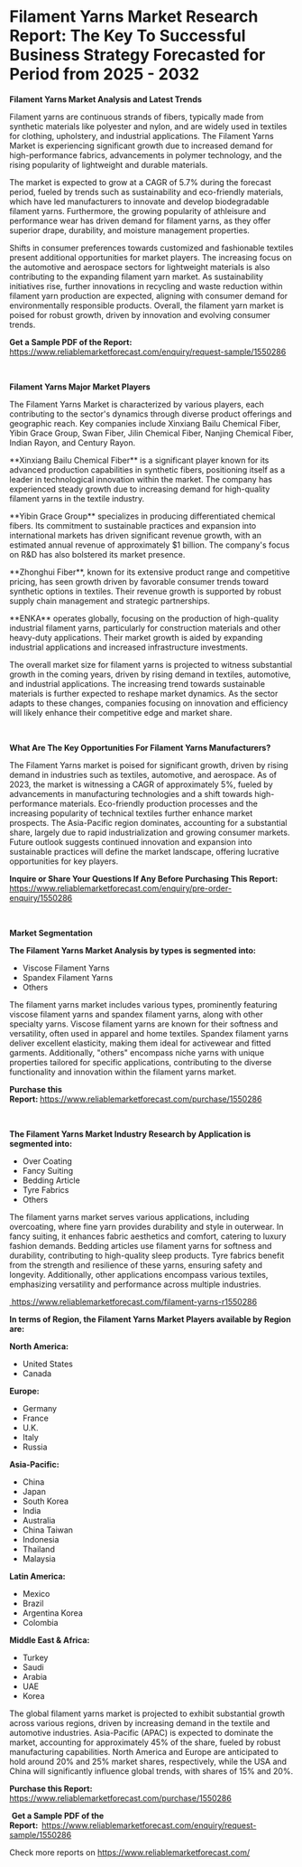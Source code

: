 <p><h1>Filament Yarns Market Research Report: The Key To Successful Business Strategy Forecasted for Period from 2025 - 2032</h1></p><p><strong>Filament Yarns Market Analysis and Latest Trends</strong></p>
<p><p>Filament yarns are continuous strands of fibers, typically made from synthetic materials like polyester and nylon, and are widely used in textiles for clothing, upholstery, and industrial applications. The Filament Yarns Market is experiencing significant growth due to increased demand for high-performance fabrics, advancements in polymer technology, and the rising popularity of lightweight and durable materials.</p><p>The market is expected to grow at a CAGR of 5.7% during the forecast period, fueled by trends such as sustainability and eco-friendly materials, which have led manufacturers to innovate and develop biodegradable filament yarns. Furthermore, the growing popularity of athleisure and performance wear has driven demand for filament yarns, as they offer superior drape, durability, and moisture management properties.</p><p>Shifts in consumer preferences towards customized and fashionable textiles present additional opportunities for market players. The increasing focus on the automotive and aerospace sectors for lightweight materials is also contributing to the expanding filament yarn market. As sustainability initiatives rise, further innovations in recycling and waste reduction within filament yarn production are expected, aligning with consumer demand for environmentally responsible products. Overall, the filament yarn market is poised for robust growth, driven by innovation and evolving consumer trends.</p></p>
<p><strong>Get a Sample PDF of the Report:&nbsp;</strong> <a href="https://www.reliablemarketforecast.com/enquiry/request-sample/1550286?utm_campaign=2248&utm_medium=2&utm_source=Github&utm_content=ia&utm_term=01042025&utm_id=filament-yarns">https://www.reliablemarketforecast.com/enquiry/request-sample/1550286</a></p>
<p>&nbsp;</p>
<p><strong>Filament Yarns Major Market Players</strong></p>
<p><p>The Filament Yarns Market is characterized by various players, each contributing to the sector's dynamics through diverse product offerings and geographic reach. Key companies include Xinxiang Bailu Chemical Fiber, Yibin Grace Group, Swan Fiber, Jilin Chemical Fiber, Nanjing Chemical Fiber, Indian Rayon, and Century Rayon. </p><p>**Xinxiang Bailu Chemical Fiber** is a significant player known for its advanced production capabilities in synthetic fibers, positioning itself as a leader in technological innovation within the market. The company has experienced steady growth due to increasing demand for high-quality filament yarns in the textile industry.</p><p>**Yibin Grace Group** specializes in producing differentiated chemical fibers. Its commitment to sustainable practices and expansion into international markets has driven significant revenue growth, with an estimated annual revenue of approximately $1 billion. The company's focus on R&D has also bolstered its market presence.</p><p>**Zhonghui Fiber**, known for its extensive product range and competitive pricing, has seen growth driven by favorable consumer trends toward synthetic options in textiles. Their revenue growth is supported by robust supply chain management and strategic partnerships.</p><p>**ENKA** operates globally, focusing on the production of high-quality industrial filament yarns, particularly for construction materials and other heavy-duty applications. Their market growth is aided by expanding industrial applications and increased infrastructure investments.</p><p>The overall market size for filament yarns is projected to witness substantial growth in the coming years, driven by rising demand in textiles, automotive, and industrial applications. The increasing trend towards sustainable materials is further expected to reshape market dynamics. As the sector adapts to these changes, companies focusing on innovation and efficiency will likely enhance their competitive edge and market share.</p></p>
<p>&nbsp;</p>
<p><strong>What Are The Key Opportunities For Filament Yarns Manufacturers?</strong></p>
<p><p>The Filament Yarns market is poised for significant growth, driven by rising demand in industries such as textiles, automotive, and aerospace. As of 2023, the market is witnessing a CAGR of approximately 5%, fueled by advancements in manufacturing technologies and a shift towards high-performance materials. Eco-friendly production processes and the increasing popularity of technical textiles further enhance market prospects. The Asia-Pacific region dominates, accounting for a substantial share, largely due to rapid industrialization and growing consumer markets. Future outlook suggests continued innovation and expansion into sustainable practices will define the market landscape, offering lucrative opportunities for key players.</p></p>
<p><strong>Inquire or Share Your Questions If Any Before Purchasing This Report:</strong> <a href="https://www.reliablemarketforecast.com/enquiry/pre-order-enquiry/1550286?utm_campaign=2248&utm_medium=2&utm_source=Github&utm_content=ia&utm_term=01042025&utm_id=filament-yarns">https://www.reliablemarketforecast.com/enquiry/pre-order-enquiry/1550286</a></p>
<p>&nbsp;</p>
<p><strong>Market Segmentation</strong></p>
<p><strong>The Filament Yarns Market Analysis by types is segmented into:</strong></p>
<p><ul><li>Viscose Filament Yarns</li><li>Spandex Filament Yarns</li><li>Others</li></ul></p>
<p><p>The filament yarns market includes various types, prominently featuring viscose filament yarns and spandex filament yarns, along with other specialty yarns. Viscose filament yarns are known for their softness and versatility, often used in apparel and home textiles. Spandex filament yarns deliver excellent elasticity, making them ideal for activewear and fitted garments. Additionally, "others" encompass niche yarns with unique properties tailored for specific applications, contributing to the diverse functionality and innovation within the filament yarns market.</p></p>
<p><strong>Purchase this Report:&nbsp;</strong><a href="https://www.reliablemarketforecast.com/purchase/1550286?utm_campaign=2248&utm_medium=2&utm_source=Github&utm_content=ia&utm_term=01042025&utm_id=filament-yarns">https://www.reliablemarketforecast.com/purchase/1550286</a></p>
<p>&nbsp;</p>
<p><strong>The Filament Yarns Market Industry Research by Application is segmented into:</strong></p>
<p><ul><li>Over Coating</li><li>Fancy Suiting</li><li>Bedding Article</li><li>Tyre Fabrics</li><li>Others</li></ul></p>
<p><p>The filament yarns market serves various applications, including overcoating, where fine yarn provides durability and style in outerwear. In fancy suiting, it enhances fabric aesthetics and comfort, catering to luxury fashion demands. Bedding articles use filament yarns for softness and durability, contributing to high-quality sleep products. Tyre fabrics benefit from the strength and resilience of these yarns, ensuring safety and longevity. Additionally, other applications encompass various textiles, emphasizing versatility and performance across multiple industries.</p></p>
<p><a href="https://www.reliablemarketforecast.com/filament-yarns-r1550286?utm_campaign=2248&utm_medium=2&utm_source=Github&utm_content=ia&utm_term=01042025&utm_id=filament-yarns">&nbsp;https://www.reliablemarketforecast.com/filament-yarns-r1550286</a></p>
<p><strong>In terms of Region, the Filament Yarns Market Players available by Region are:</strong></p>
<p>
    <p> <strong> North America: </strong>
        <ul>
            <li>United States</li>
            <li>Canada</li>
        </ul>
        </p> 
    <p> <strong> Europe: </strong>
        <ul>
            <li>Germany</li>
            <li>France</li>
            <li>U.K.</li>
            <li>Italy</li>
            <li>Russia</li>
        </ul>
        </p> 
    <p> <strong> Asia-Pacific: </strong>
        <ul>
            <li>China</li>
            <li>Japan</li>
            <li>South Korea</li>
            <li>India</li>
            <li>Australia</li>
            <li>China Taiwan</li>
            <li>Indonesia</li>
            <li>Thailand</li>
            <li>Malaysia</li>
        </ul>
        </p> 
    <p> <strong> Latin America: </strong>
        <ul>
            <li>Mexico</li>
            <li>Brazil</li>
            <li>Argentina Korea</li>
            <li>Colombia</li>
        </ul>
        </p> 
    <p> <strong> Middle East & Africa: </strong>
        <ul>
            <li>Turkey</li>
            <li>Saudi</li>
            <li>Arabia</li>
            <li>UAE</li>
            <li>Korea</li>
        </ul>
    </p>
    </p>
<p><p>The global filament yarns market is projected to exhibit substantial growth across various regions, driven by increasing demand in the textile and automotive industries. Asia-Pacific (APAC) is expected to dominate the market, accounting for approximately 45% of the share, fueled by robust manufacturing capabilities. North America and Europe are anticipated to hold around 20% and 25% market shares, respectively, while the USA and China will significantly influence global trends, with shares of 15% and 20%.</p></p>
<p><strong>Purchase this Report: </strong><a href="https://www.reliablemarketforecast.com/purchase/1550286?utm_campaign=2248&utm_medium=2&utm_source=Github&utm_content=ia&utm_term=01042025&utm_id=filament-yarns">https://www.reliablemarketforecast.com/purchase/1550286</a></p>
<p>&nbsp;<strong>Get a Sample PDF of the Report:&nbsp;&nbsp;</strong><a href="https://www.reliablemarketforecast.com/enquiry/request-sample/1550286?utm_campaign=2248&utm_medium=2&utm_source=Github&utm_content=ia&utm_term=01042025&utm_id=filament-yarns">https://www.reliablemarketforecast.com/enquiry/request-sample/1550286</a></p>
<p><strong></strong></p>
<p>Check more reports on <a href="https://www.reliablemarketforecast.com/?utm_campaign=2248&utm_medium=2&utm_source=Github&utm_content=ia&utm_term=01042025&utm_id=filament-yarns">https://www.reliablemarketforecast.com/</a></p>